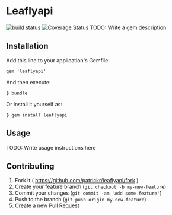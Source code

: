 # Leaflyapi

[![build status](https://secure.travis-ci.org/patrickr/leaflyapi.png)](http://travis-ci.org/patrickr/leafly-api) [![Coverage Status](https://coveralls.io/repos/patrickr/leaflyapi/badge.png)](https://coveralls.io/r/patrickr/leaflyapi)
TODO: Write a gem description

## Installation

Add this line to your application's Gemfile:

    gem 'leaflyapi'

And then execute:

    $ bundle

Or install it yourself as:

    $ gem install leaflyapi

## Usage

TODO: Write usage instructions here

## Contributing

1. Fork it ( https://github.com/patrickr/leaflyapi/fork )
2. Create your feature branch (`git checkout -b my-new-feature`)
3. Commit your changes (`git commit -am 'Add some feature'`)
4. Push to the branch (`git push origin my-new-feature`)
5. Create a new Pull Request
